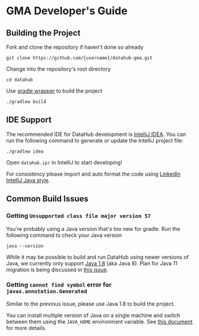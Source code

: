 # GMA Developer's Guide

## Building the Project

Fork and clone the repository if haven't done so already

```
git clone https://github.com/{username}/datahub-gma.git
```

Change into the repository's root directory

```
cd datahub
```

Use [gradle wrapper](https://docs.gradle.org/current/userguide/gradle_wrapper.html) to build the project

```
./gradlew build
```

## IDE Support

The recommended IDE for DataHub development is [IntelliJ IDEA](https://www.jetbrains.com/idea/). You can run the
following command to generate or update the IntelliJ project file:

```
./gradlew idea
```

Open `datahub.ipr` in IntelliJ to start developing!

For consistency please import and auto format the code using
[LinkedIn IntelliJ Java style](../gradle/idea/LinkedIn%20Style.xml).

## Common Build Issues

### Getting `Unsupported class file major version 57`

You're probably using a Java version that's too new for gradle. Run the following command to check your Java version

```
java --version
```

While it may be possible to build and run DataHub using newer versions of Java, we currently only support
[Java 1.8](https://www.oracle.com/java/technologies/javase/javase-jdk8-downloads.html) (aka Java 8). Plan for Java 11
migration is being discussed in [this issue](https://github.com/linkedin/datahub/issues/1699).

### Getting `cannot find symbol` error for `javax.annotation.Generated`

Similar to the previous issue, please use Java 1.8 to build the project.

You can install multiple version of Java on a single machine and switch between them using the `JAVA_HOME` environment
variable. See [this document](https://docs.oracle.com/cd/E21454_01/html/821-2531/inst_jdk_javahome_t.html) for more
details.
